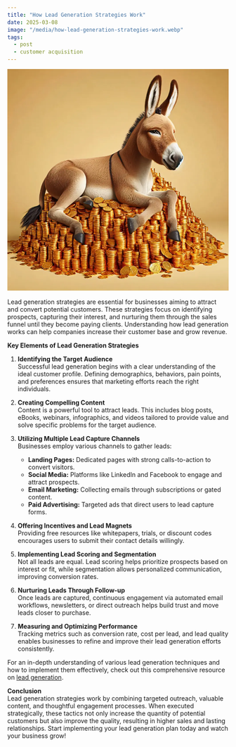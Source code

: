 ```yaml
---
title: "How Lead Generation Strategies Work"
date: 2025-03-08
image: "/media/how-lead-generation-strategies-work.webp"
tags:
  - post
  - customer acquisition
---
```


![How Lead Generation Strategies Work](/media/how-lead-generation-strategies-work.webp)

Lead generation strategies are essential for businesses aiming to attract and convert potential customers. These strategies focus on identifying prospects, capturing their interest, and nurturing them through the sales funnel until they become paying clients. Understanding how lead generation works can help companies increase their customer base and grow revenue.

**Key Elements of Lead Generation Strategies**

1. **Identifying the Target Audience**  
   Successful lead generation begins with a clear understanding of the ideal customer profile. Defining demographics, behaviors, pain points, and preferences ensures that marketing efforts reach the right individuals.

2. **Creating Compelling Content**  
   Content is a powerful tool to attract leads. This includes blog posts, eBooks, webinars, infographics, and videos tailored to provide value and solve specific problems for the target audience.

3. **Utilizing Multiple Lead Capture Channels**  
   Businesses employ various channels to gather leads:
   - **Landing Pages:** Dedicated pages with strong calls-to-action to convert visitors.  
   - **Social Media:** Platforms like LinkedIn and Facebook to engage and attract prospects.  
   - **Email Marketing:** Collecting emails through subscriptions or gated content.  
   - **Paid Advertising:** Targeted ads that direct users to lead capture forms.  

4. **Offering Incentives and Lead Magnets**  
   Providing free resources like whitepapers, trials, or discount codes encourages users to submit their contact details willingly.

5. **Implementing Lead Scoring and Segmentation**  
   Not all leads are equal. Lead scoring helps prioritize prospects based on interest or fit, while segmentation allows personalized communication, improving conversion rates.

6. **Nurturing Leads Through Follow-up**  
   Once leads are captured, continuous engagement via automated email workflows, newsletters, or direct outreach helps build trust and move leads closer to purchase.

7. **Measuring and Optimizing Performance**  
   Tracking metrics such as conversion rate, cost per lead, and lead quality enables businesses to refine and improve their lead generation efforts consistently.

For an in-depth understanding of various lead generation techniques and how to implement them effectively, check out this comprehensive resource on [lead generation](https://leadcraftr.com/posts/lead-generation/).

**Conclusion**  
Lead generation strategies work by combining targeted outreach, valuable content, and thoughtful engagement processes. When executed strategically, these tactics not only increase the quantity of potential customers but also improve the quality, resulting in higher sales and lasting relationships. Start implementing your lead generation plan today and watch your business grow!
